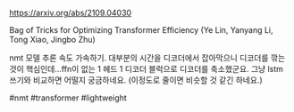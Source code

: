 https://arxiv.org/abs/2109.04030

Bag of Tricks for Optimizing Transformer Efficiency (Ye Lin, Yanyang Li, Tong Xiao, Jingbo Zhu)

nmt 모델 추론 속도 가속하기. 대부분의 시간을 디코더에서 잡아막으니 디코더를 깎는 것이 핵심인데...ffn이 없는 1 헤드 1 디코더 블럭으로 디코더를 축소했군요. 그냥 lstm 쓰기와 비교하면 어떨지 궁금하네요. (이정도로 줄이면 비슷할 것 같긴 하네요.)

#nmt #transformer #lightweight 
